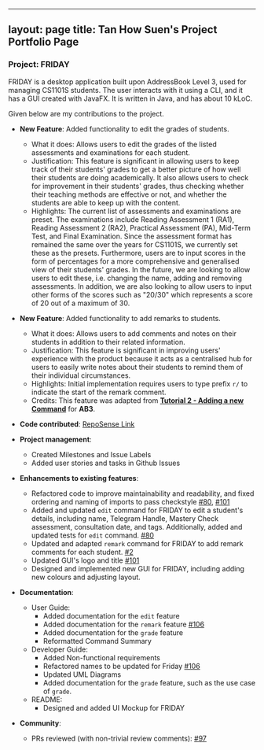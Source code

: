 ---
layout: page
title: Tan How Suen's Project Portfolio Page
--

### Project: FRIDAY

FRIDAY is a desktop application built upon AddressBook Level 3, used for managing CS1101S students.
The user interacts with it using a CLI, and it has a GUI created with JavaFX. It is written in Java, and has about
10 kLoC.

Given below are my contributions to the project.

* **New Feature**: Added functionality to edit the grades of students.
  * What it does: Allows users to edit the grades of the listed assessments and examinations for each student.
  * Justification: This feature is significant in allowing users to keep track of their students' grades to get a better picture of how well their students are doing academically. It also allows users to check for improvement in their students' grades, thus checking whether their teaching methods are effective or not, and whether the students are able to keep up with the content.
  * Highlights: The current list of assessments and examinations are preset. The examinations include Reading Assessment 1 (RA1), Reading Assessment 2 (RA2), Practical Assessment (PA), Mid-Term Test, and Final Examination. Since the assessment format has remained the same over the years for CS1101S, we currently set these as the presets. Furthermore, users are to input scores in the form of percentages for a more comprehensive and generalised view of their students' grades. In the future, we are looking to allow users to edit these, i.e. changing the name, adding and removing assessments. In addition, we are also looking to allow users to input other forms of the scores such as "20/30" which represents a score of 20 out of a maximum of 30.

* **New Feature**: Added functionality to add remarks to students.
  * What it does: Allows users to add comments and notes on their students in addition to their related information.
  * Justification: This feature is significant in improving users' experience with the product because it acts as a centralised hub for users to easily write notes about their students to remind them of their individual circumstances.
  * Highlights: Initial implementation requires users to type prefix `r/` to indicate the start of the remark comment. 
  * Credits: This feature was adapted from **[Tutorial 2 - Adding a new Command](https://nus-cs2103-ay2223s1.github.io/tp/tutorials/AddRemark.html)** for **AB3**.

* **Code contributed**: [RepoSense Link](https://nus-cs2103-ay2223s1.github.io/tp-dashboard/?search=howsuen&breakdown=true)

* **Project management**:
  * Created Milestones and Issue Labels
  * Added user stories and tasks in Github Issues

* **Enhancements to existing features**:
  * Refactored code to improve maintainability and readability, and fixed ordering and naming of imports to pass checkstyle [\#80](https://github.com/AY2223S1-CS2103T-W15-4/tp/pull/80), [\#101](https://github.com/AY2223S1-CS2103T-W15-4/tp/pull/101)
  * Added and updated `edit` command for FRIDAY to edit a student's details, including name, Telegram Handle, Mastery Check assessment, consultation date, and tags. Additionally, added and updated tests for `edit` command. [\#80](https://github.com/AY2223S1-CS2103T-W15-4/tp/pull/89)
  * Updated and adapted `remark` command for FRIDAY to add remark comments for each student. [\#2](https://github.com/AY2223S1-CS2103T-W15-4/tp/pull/2)
  * Updated GUI's logo and title [\#101](https://github.com/AY2223S1-CS2103T-W15-4/tp/pull/101)
  * Designed and implemented new GUI for FRIDAY, including adding new colours and adjusting layout.

* **Documentation**:
  * User Guide:
    * Added documentation for the `edit` feature
    * Added documentation for the `remark` feature [\#106](https://github.com/AY2223S1-CS2103T-W15-4/tp/pull/106)
    * Added documentation for the `grade` feature
    * Reformatted Command Summary
  * Developer Guide:
    * Added Non-functional requirements
    * Refactored names to be updated for Friday [\#106](https://github.com/AY2223S1-CS2103T-W15-4/tp/pull/106)
    * Updated UML Diagrams
    * Added documentation for the `grade` feature, such as the use case of `grade`.
  * README:
    * Designed and added UI Mockup for FRIDAY

* **Community**:
  * PRs reviewed (with non-trivial review comments): [\#97](https://github.com/AY2223S1-CS2103T-W15-4/tp/pull/97)
